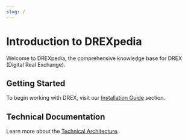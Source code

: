 ```yaml
---
slug: /
---
```


# Introduction to DREXpedia

Welcome to DREXpedia, the comprehensive knowledge base for DREX (Digital Real Exchange).

## Getting Started

To begin working with DREX, visit our [Installation Guide](getting-started/installation) section.

## Technical Documentation

Learn more about the [Technical Architecture](technical-architecture/overview).
